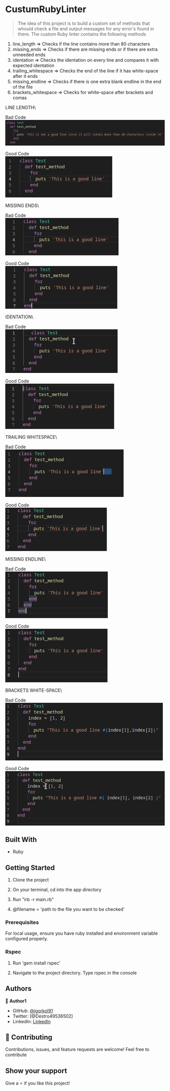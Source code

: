 # CustumRubyLinter

> The idea of this project is to build a custom set of methods that whould check a file and output messages
for any error's found in there.
The custom Ruby linter contains the following methods

1. line_length => Checks if the line contains more than 80 characters 
2. missing_ends => Checks if there are missing ends or if there are extra unneeded ends
3. identation => Checks the identation on every line and compares it with expected identation
4. trailing_whitespace => Checks the end of the line if it has white-space after it ends
5. missing_endline => Checks if there is one extra blank endline in the end of the file
6. brackets_whitespace => Checks for white-space after brackets and comas

LINE LENGTH\

Bad Code\
![Linters](./assets/line_length_badcode.png)

Good Code\
![Linters](./assets/line_length_goodcode.png)

MISSING ENDS\

Bad Code\
![Linters](./assets/missing_ends_badcode.png)

Good Code\
![Linters](./assets/missing_ends_goodcode.png)

IDENTATION\

Bad Code\
![Linters](./assets/identation_badcode.png)

Good Code\
![Linters](./assets/identation_goodcode.png)

TRAILING WHITESPACE\

Bad Code\
![Linters](./assets/trailing_whitespace_badcode.png)

Good Code\
![Linters](./assets/trailing_whitespace_goodcode.png)

MISSING ENDLINE\

Bad Code\
![Linters](./assets/missing_endline_badcode.png)

Good Code\
![Linters](./assets/missing_endline_goodcode.png)

BRACKETS WHITE-SPACE\

Bad Code\
![Linters](./assets/brackets_whitespace_badcode.png)

Good Code\
![Linters](./assets/brackets_whitespace_goodcode.png)



## Built With

- Ruby

## Getting Started

1. Clone the project
   
2. On your terminal, cd into the app directory

3. Run "irb -r main.rb"

4. @filename = 'path to the file you want to be checked'

### Prerequisites

For local usage, ensure you have ruby installed and environment variable configured properly.

### Rspec

1. Run 'gem install rspec'

2. Navigate to the project directory. Type rspec in the console

## Authors

:bust_in_silhouette: **Author1**

- GitHub: [@igorkol91](https://github.com/igorkol91)
- Twitter: [@Destro49536502]
- LinkedIn: [LinkedIn](https://linkedin.com/in/linkedinhandle)

## :handshake: Contributing

Contributions, issues, and feature requests are welcome!
Feel free to contribute

## Show your support

Give a ⭐️ if you like this project!
